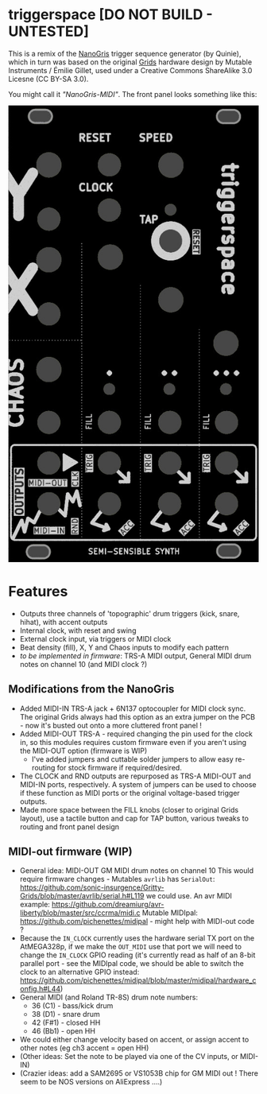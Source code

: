 # triggerspace [DO NOT BUILD - UNTESTED]

This is a remix of the [NanoGris](https://github.com/Quinienl/NanoGris) trigger sequence generator (by Quinie), which in turn was based on the original [Grids](https://pichenettes.github.io/mutable-instruments-documentation/modules/grids/) hardware design by Mutable Instruments / Émilie Gillet, used under a Creative Commons ShareAlike 3.0 Licesne (CC BY-SA 3.0).

You might call it _"NanoGris-MIDI"_. The front panel looks something like this:

![triggerspace front panel render](images/front_panel_render.jpg "Front panel")

# Features
- Outputs three channels of 'topographic' drum triggers (kick, snare, hihat), with accent outputs
- Internal clock, with reset and swing
- External clock input, via triggers or MIDI clock
- Beat density (fill), X, Y and Chaos inputs to modify each pattern
- _to be implemented in firmware_: TRS-A MIDI output, General MIDI drum notes on channel 10 (and MIDI clock ?)

## Modifications from the NanoGris

- Added MIDI-IN TRS-A jack + 6N137 optocoupler for MIDI clock sync. The original Grids always had this option as an extra jumper on the PCB - now it's busted out onto a more cluttered front panel !
- Added MIDI-OUT TRS-A - required changing the pin used for the clock in, so this modules requires custom firmware even if you aren't using the MIDI-OUT option (firmware is WIP)
  - I've added jumpers and cuttable solder jumpers to allow easy re-routing for stock firmware if required/desired.
- The CLOCK and RND outputs are repurposed as TRS-A MIDI-OUT and MIDI-IN ports, respectively. A system of jumpers can be used to choose if these function as MIDI ports or the original voltage-based trigger outputs.
- Made more space between the FILL knobs (closer to original Grids layout), use a tactile button and cap for TAP button, various tweaks to routing and front panel design

## MIDI-out firmware (WIP)

- General idea: MIDI-OUT GM MIDI drum notes on channel 10
  This would require firmware changes - Mutables `avrlib` has `SerialOut`: 
  https://github.com/sonic-insurgence/Gritty-Grids/blob/master/avrlib/serial.h#L119 we could use.
  An avr MIDI example: https://github.com/dreamiurg/avr-liberty/blob/master/src/ccrma/midi.c
  Mutable MIDIpal: https://github.com/pichenettes/midipal - might help with MIDI-out code ?
- Because the `IN_CLOCK` currently uses the hardware serial TX port on the AtMEGA328p, if we make the `OUT_MIDI` use that port
  we will need to change the `IN_CLOCK` GPIO reading (it's currently read as half of an 8-bit parallel port - see the MIDIpal code, we should be able to switch the clock to an alternative GPIO instead: https://github.com/pichenettes/midipal/blob/master/midipal/hardware_config.h#L44)
- General MIDI (and Roland TR-8S) drum note numbers:
  - 36 (C1) - bass/kick drum
  - 38 (D1) - snare drum
  - 42 (F#1) - closed HH
  - 46 (Bb1) - open HH
- We could either change velocity based on accent, or assign accent to other notes (eg ch3 accent = open HH)
- (Other ideas: Set the note to be played via one of the CV inputs, or MIDI-IN)
- (Crazier ideas: add a SAM2695 or VS1053B chip for GM MIDI out ! There seem to be NOS versions on AliExpress ....)
